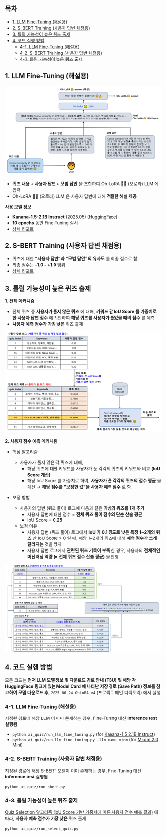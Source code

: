 ## 목차

* [1. LLM Fine-Tuning (해설용)](#1-llm-fine-tuning-해설용)
* [2. S-BERT Training (사용자 답변 채점용)](#2-s-bert-training-사용자-답변-채점용)
* [3. 틀릴 가능성이 높은 퀴즈 출제](#3-틀릴-가능성이-높은-퀴즈-출제)
* [4. 코드 실행 방법](#4-코드-실행-방법)
  * [4-1. LLM Fine-Tuning (해설용)](#4-1-llm-fine-tuning-해설용)
  * [4-2. S-BERT Training (사용자 답변 채점용)](#4-2-s-bert-training-사용자-답변-채점용)
  * [4-3. 틀릴 가능성이 높은 퀴즈 출제](#4-3-틀릴-가능성이-높은-퀴즈-출제)

## 1. LLM Fine-Tuning (해설용)

![image](../../images/250702_12.PNG)

* **퀴즈 내용 + 사용자 답변 + 모범 답안** 을 조합하여 Oh-LoRA 👱‍♀️ (오로라) LLM 에 입력
* Oh-LoRA 👱‍♀️ (오로라) LLM 은 사용자 답변에 대해 **적절한 해설 제공**

**사용 모델 정보**

* **Kanana-1.5-2.1B Instruct** (2025.05) [(HuggingFace)](https://huggingface.co/kakaocorp/kanana-1.5-2.1b-instruct-2505)
* **10 epochs** 동안 Fine-Tuning 실시
* [상세 리포트](llm_fine_tuning/llm_comprehensive_report.md)

## 2. S-BERT Training (사용자 답변 채점용)

* 퀴즈에 대한 **"사용자 답변"과 "모범 답안"의 유사도** 를 최종 점수로 함
* 최종 점수는 **-1.0 - +1.0** 범위
* [상세 리포트](comprehensive_report.md#2-s-bert-모델-성능-사용자-답변-채점용)

## 3. 틀릴 가능성이 높은 퀴즈 출제

**1. 전체 메커니즘**

* 전체 퀴즈 중 **사용자가 풀지 않은 퀴즈** 에 대해, **키워드 간 IoU Score 를 가중치로 한 사용자 답변 점수** 에 기반하여 **해당 퀴즈를 사용자가 풀었을 때의 점수** 를 예측 
* **사용자 예측 점수가 가장 낮은** 퀴즈 출제

![image](../../images/250702_10.PNG)

**2. 사용자 점수 예측 메커니즘**

* 핵심 알고리즘
  * 사용자가 풀지 않은 각 퀴즈에 대해,
    * 해당 퀴즈에 대한 키워드를 사용자가 푼 각각의 퀴즈의 키워드와 비교 **(IoU Score 계산)**
    * 해당 IoU Score 를 가중치로 하여, **사용자가 푼 각각의 퀴즈의 점수 평균** 을 계산 → **해당 점수를 "보정한 값"을 사용자 예측 점수** 로 함

* 보정 방법
  * 사용자의 답변 (퀴즈 풀이) 로그에 다음과 같은 **가상의 퀴즈를 1개 추가**
    * 사용자 답변에 대한 점수 = **전체 퀴즈 풀이 점수의 단순 산술 평균**
    * IoU Score = **0.25**
  * 보정 이유
    * 사용자 답변 (퀴즈 풀이) 로그에서 **IoU 가 0.1 정도로 낮은 특정 1~2개의 퀴즈** 만 IoU Score > 0 일 때, 해당 1~2개의 퀴즈에 대해 **예측 점수가 크게 달라지는** 것을 방지
    * 사용자 답변 로그에서 **관련된 퀴즈 기록이 부족** 한 경우, 사용자의 **전체적인 머신러닝 역량 (= 전체 퀴즈 점수 산술 평균)** 을 반영

![image](../../images/250702_11.PNG)

## 4. 코드 실행 방법

모든 코드는 **먼저 LLM 모델 정보 및 다운로드 경로 안내 (TBU) 및 해당 각 HuggingFace 링크에 있는 Model Card 에 나타난 저장 경로 (Save Path) 정보를 참고하여 모델 다운로드 후,** ```2025_06_24_OhLoRA_v4``` (프로젝트 메인 디렉토리) 에서 실행

### 4-1. LLM Fine-Tuning (해설용)

지정된 경로에 해당 LLM 이 이미 존재하는 경우, Fine-Tuning 대신 **inference test 실행됨**

* ```python ai_quiz/run_llm_fine_tuning.py``` (for [Kanana-1.5 2.1B Instruct](https://huggingface.co/kakaocorp/kanana-1.5-2.1b-instruct-2505))
* ```python ai_quiz/run_llm_fine_tuning.py -llm_name midm``` (for [Mi:dm 2.0 Mini](https://huggingface.co/K-intelligence/Midm-2.0-Mini-Instruct))

### 4-2. S-BERT Training (사용자 답변 채점용)

지정된 경로에 해당 S-BERT 모델이 이미 존재하는 경우, Fine-Tuning 대신 **inference test 실행됨**

```python ai_quiz/run_sbert.py```

### 4-3. 틀릴 가능성이 높은 퀴즈 출제

[Quiz Selection 알고리즘 (IoU Score 기반 가중치에 따른 사용자 점수 예측 결과)](#3-틀릴-가능성이-높은-퀴즈-출제) 에 따라, **사용자 예측 점수가 가장 낮은** 퀴즈 출제

```python ai_quiz/run_select_quiz.py```
